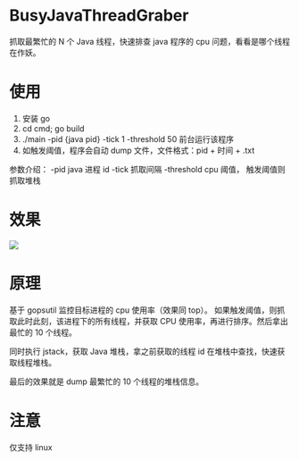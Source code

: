 # BusyJavaThreadGraber
抓取最繁忙的 N 个 Java 线程，快速排查 java 程序的 cpu 问题，看看是哪个线程在作妖。



# 使用
1. 安装 go
2. cd cmd; go build
3. ./main -pid {java pid} -tick 1 -threshold 50 前台运行该程序
4. 如触发阈值，程序会自动 dump 文件，文件格式：pid + 时间 + .txt

参数介绍：
-pid java 进程 id
-tick 抓取间隔
-threshold cpu 阈值， 触发阈值则抓取堆栈

# 效果
![](stack.png)


# 原理
基于 gopsutil 监控目标进程的 cpu 使用率（效果同 top）。
如果触发阈值，则抓取此时此刻，该进程下的所有线程，并获取 CPU 使用率，再进行排序。然后拿出最忙的 10 个线程。

同时执行 jstack，获取 Java 堆栈，拿之前获取的线程 id 在堆栈中查找，快速获取线程堆栈。

最后的效果就是 dump 最繁忙的 10 个线程的堆栈信息。

# 注意
仅支持 linux
